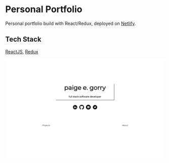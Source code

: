 # Personal Portfolio
Personal portfolio build with React/Redux, deployed on [Netlify](https://peaceful-minsky-832029.netlify.com/).

## Tech Stack
[ReactJS](https://reactjs.org/), [Redux](https://react-redux.js.org/)

![Screenshot](screenshot.png)
